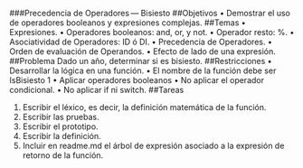 ###Precedencia de Operadores — Bisiesto
##Objetivos
• Demostrar el uso de operadores booleanos y expresiones complejas.
##Temas
• Expresiones.
• Operadores booleanos: and, or, y not.
• Operador resto: %.
• Asociatividad de Operadores: ID ó DI.
• Precedencia de Operadores.
• Orden de evaluación de Operandos.
• Efecto de lado de una expresión.
##Problema
Dado un año, determinar si es bisiesto.
##Restricciones
• Desarrollar la lógica en una función.
• El nombre de la función debe ser IsBisiesto 1
• Aplicar operadores booleanos
• No aplicar el operador condicional.
• No aplicar if ni switch.
##Tareas
1. Escribir el léxico, es decir, la definición matemática de la función.
2. Escribir las pruebas.
3. Escribir el prototipo.
4. Escribir la definición.
5. Incluir en readme.md el árbol de expresión asociado a la expresión de retorno
de la función.
